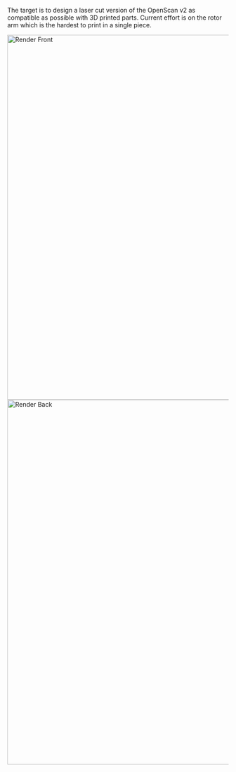 The target is to design a laser cut version of the OpenScan v2 as compatible as possible with 3D printed parts. Current effort is on the rotor arm which is the hardest to print in a single piece.

<img width="754" height="831" alt="Render Front" src="https://github.com/user-attachments/assets/9ffa97e3-0304-4ff5-a745-e6d1dd432aff" />

<img width="754" height="831" alt="Render Back" src="https://github.com/user-attachments/assets/69841900-917f-4c38-8161-7ae49c0b6bc6" />

